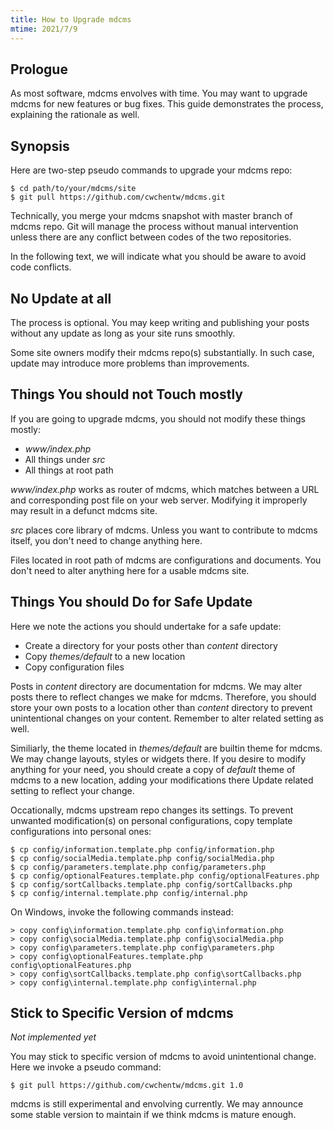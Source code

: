 ```yaml
---
title: How to Upgrade mdcms
mtime: 2021/7/9
---
```


## Prologue

As most software, mdcms envolves with time. You may want to upgrade mdcms for new features or bug fixes. This guide demonstrates the process, explaining the rationale as well.

## Synopsis

Here are two-step pseudo commands to upgrade your mdcms repo:

```shell
$ cd path/to/your/mdcms/site
$ git pull https://github.com/cwchentw/mdcms.git
```

Technically, you merge your mdcms snapshot with master branch of mdcms repo. Git will manage the process without manual intervention unless there are any conflict between codes of the two repositories.

In the following text, we will indicate what you should be aware to avoid code conflicts.

## No Update at all

The process is optional. You may keep writing and publishing your posts without any update as long as your site runs smoothly.

Some site owners modify their mdcms repo(s) substantially. In such case, update may introduce more problems than improvements.

## Things You should not Touch mostly

If you are going to upgrade mdcms, you should not modify these things mostly:

* *www/index.php*
* All things under *src*
* All things at root path

*www/index.php* works as router of mdcms, which matches between a URL and corresponding post file on your web server. Modifying it improperly may result in a defunct mdcms site.

*src* places core library of mdcms. Unless you want to contribute to mdcms itself, you don't need to change anything here.

Files located in root path of mdcms are configurations and documents. You don't need to alter anything here for a usable mdcms site.

## Things You should Do for Safe Update

Here we note the actions you should undertake for a safe update:

* Create a directory for your posts other than *content* directory
* Copy *themes/default* to a new location
* Copy configuration files

Posts in *content* directory are documentation for mdcms. We may alter posts there to reflect changes we make for mdcms. Therefore, you should store your own posts to a location other than *content* directory to prevent unintentional changes on your content. Remember to alter related setting as well.

Similiarly, the theme located in *themes/default* are builtin theme for mdcms. We may change layouts, styles or widgets there. If you desire to modify anything for your need, you should create a copy of *default* theme of mdcms to a new location, adding your modifications there Update related setting to reflect your change.

Occationally, mdcms upstream repo changes its settings. To prevent unwanted modification(s) on personal configurations, copy template configurations into personal ones:

```shell
$ cp config/information.template.php config/information.php
$ cp config/socialMedia.template.php config/socialMedia.php
$ cp config/parameters.template.php config/parameters.php
$ cp config/optionalFeatures.template.php config/optionalFeatures.php
$ cp config/sortCallbacks.template.php config/sortCallbacks.php
$ cp config/internal.template.php config/internal.php
```

On Windows, invoke the following commands instead:

```shell
> copy config\information.template.php config\information.php
> copy config\socialMedia.template.php config\socialMedia.php
> copy config\parameters.template.php config\parameters.php
> copy config\optionalFeatures.template.php config\optionalFeatures.php
> copy config\sortCallbacks.template.php config\sortCallbacks.php
> copy config\internal.template.php config\internal.php
```

## Stick to Specific Version of mdcms

*Not implemented yet*

You may stick to specific version of mdcms to avoid unintentional change. Here we invoke a pseudo command:

```shell
$ git pull https://github.com/cwchentw/mdcms.git 1.0
```

mdcms is still experimental and envolving currently. We may announce some stable version to maintain if we think mdcms is mature enough.
